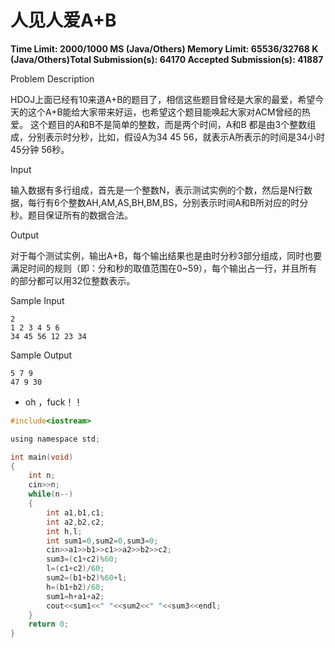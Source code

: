 # 人见人爱A+B

**Time Limit: 2000/1000 MS (Java/Others)    Memory Limit: 65536/32768 K (Java/Others)Total Submission(s): 64170    Accepted Submission(s): 41887**

Problem Description

HDOJ上面已经有10来道A+B的题目了，相信这些题目曾经是大家的最爱，希望今天的这个A+B能给大家带来好运，也希望这个题目能唤起大家对ACM曾经的热爱。
这个题目的A和B不是简单的整数，而是两个时间，A和B 都是由3个整数组成，分别表示时分秒，比如，假设A为34 45 56，就表示A所表示的时间是34小时 45分钟 56秒。

 

Input

输入数据有多行组成，首先是一个整数N，表示测试实例的个数，然后是N行数据，每行有6个整数AH,AM,AS,BH,BM,BS，分别表示时间A和B所对应的时分秒。题目保证所有的数据合法。

 

Output

对于每个测试实例，输出A+B，每个输出结果也是由时分秒3部分组成，同时也要满足时间的规则（即：分和秒的取值范围在0~59），每个输出占一行，并且所有的部分都可以用32位整数表示。

 

Sample Input

```
2
1 2 3 4 5 6
34 45 56 12 23 34
```

 

Sample Output

```
5 7 9
47 9 30
```

- oh ，fuck！！

```c
#include<iostream>

using namespace std;

int main(void)
{
	int n;
	cin>>n;
	while(n--)
	{
		int a1,b1,c1;
		int a2,b2,c2;
		int h,l;
		int sum1=0,sum2=0,sum3=0;
		cin>>a1>>b1>>c1>>a2>>b2>>c2;
		sum3=(c1+c2)%60;
		l=(c1+c2)/60;
		sum2=(b1+b2)%60+l;
		h=(b1+b2)/60;
		sum1=h+a1+a2;
		cout<<sum1<<" "<<sum2<<" "<<sum3<<endl; 
	}
	return 0;
}
```

